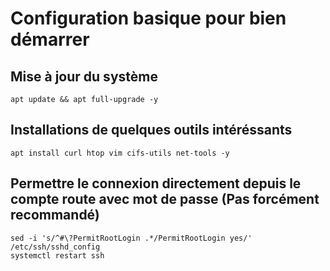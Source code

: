 # Configuration basique pour bien démarrer

## Mise à jour du système

`apt update && apt full-upgrade -y`

## Installations de quelques outils intéréssants 

`apt install curl htop vim cifs-utils net-tools -y`

## Permettre le connexion directement depuis le compte route avec mot de passe (Pas forcément recommandé)

`sed -i 's/^#\?PermitRootLogin .*/PermitRootLogin yes/' /etc/ssh/sshd_config`\
`systemctl restart ssh`